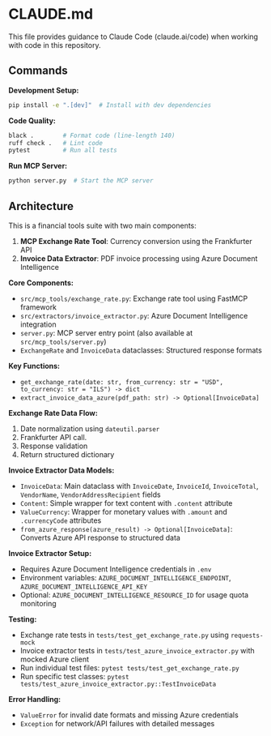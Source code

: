 # CLAUDE.md

This file provides guidance to Claude Code (claude.ai/code) when working with code in this repository.

## Commands

**Development Setup:**
```bash
pip install -e ".[dev]"  # Install with dev dependencies
```

**Code Quality:**
```bash
black .        # Format code (line-length 140)
ruff check .   # Lint code
pytest         # Run all tests
```

**Run MCP Server:**
```bash
python server.py  # Start the MCP server
```

## Architecture

This is a financial tools suite with two main components:

1. **MCP Exchange Rate Tool**: Currency conversion using the Frankfurter API
2. **Invoice Data Extractor**: PDF invoice processing using Azure Document Intelligence

**Core Components:**
- `src/mcp_tools/exchange_rate.py`: Exchange rate tool using FastMCP framework
- `src/extractors/invoice_extractor.py`: Azure Document Intelligence integration
- `server.py`: MCP server entry point (also available at `src/mcp_tools/server.py`)
- `ExchangeRate` and `InvoiceData` dataclasses: Structured response formats

**Key Functions:**
- `get_exchange_rate(date: str, from_currency: str = "USD", to_currency: str = "ILS") -> dict`
- `extract_invoice_data_azure(pdf_path: str) -> Optional[InvoiceData]`

**Exchange Rate Data Flow:**
1. Date normalization using `dateutil.parser`
2. Frankfurter API call.
3. Response validation
4. Return structured dictionary

**Invoice Extractor Data Models:**
- `InvoiceData`: Main dataclass with `InvoiceDate`, `InvoiceId`, `InvoiceTotal`, `VendorName`, `VendorAddressRecipient` fields
- `Content`: Simple wrapper for text content with `.content` attribute
- `ValueCurrency`: Wrapper for monetary values with `.amount` and `.currencyCode` attributes
- `from_azure_response(azure_result) -> Optional[InvoiceData]`: Converts Azure API response to structured data

**Invoice Extractor Setup:**
- Requires Azure Document Intelligence credentials in `.env`
- Environment variables: `AZURE_DOCUMENT_INTELLIGENCE_ENDPOINT`, `AZURE_DOCUMENT_INTELLIGENCE_API_KEY`
- Optional: `AZURE_DOCUMENT_INTELLIGENCE_RESOURCE_ID` for usage quota monitoring

**Testing:**
- Exchange rate tests in `tests/test_get_exchange_rate.py` using `requests-mock`
- Invoice extractor tests in `tests/test_azure_invoice_extractor.py` with mocked Azure client
- Run individual test files: `pytest tests/test_get_exchange_rate.py`
- Run specific test classes: `pytest tests/test_azure_invoice_extractor.py::TestInvoiceData`

**Error Handling:**
- `ValueError` for invalid date formats and missing Azure credentials
- `Exception` for network/API failures with detailed messages